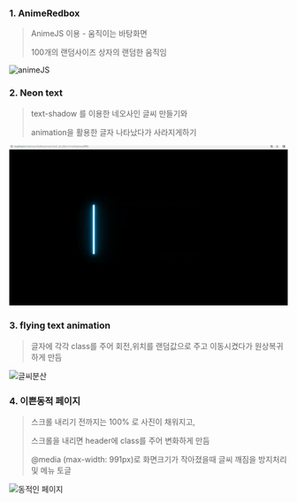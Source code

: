 ### 1. AnimeRedbox

> AnimeJS 이용 - 움직이는 바탕화면
>
> 100개의 랜덤사이즈 상자의 랜덤한 움직임

![animeJS](readme.assets/animeJS.gif)



### 2.  Neon text

> text-shadow 를 이용한 네오사인 글씨 만들기와
>
> animation을 활용한 글자 나타났다가 사라지게하기

![네오사인](readme.assets/네오사인.gif)



### 3. flying text animation

> 글자에 각각 class를 주어 회전,위치를 랜덤값으로 주고 이동시켰다가 원상복귀하게 만듬

![글씨분산](readme.assets/글씨분산.gif)



### 4. 이쁜동적 페이지

> 스크롤 내리기 전까지는 100% 로 사진이 채워지고,
>
> 스크롤을 내리면 header에 class를 주어 변화하게 만듬
>
> @media (max-width: 991px)로 화면크기가 작아졌을때 글씨 깨짐을 방지처리 및 메뉴 토글

![동적인 페이지](readme.assets/동적인페이지.gif)